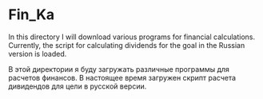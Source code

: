 # Fin_Ka

In this directory I will download various programs for financial calculations.
Currently, the script for calculating dividends for the goal in the Russian version is loaded.

В этой директории я буду загружать различные программы для расчетов финансов.
В настоящее время загружен скрипт расчета дивидендов для цели в русской версии.
